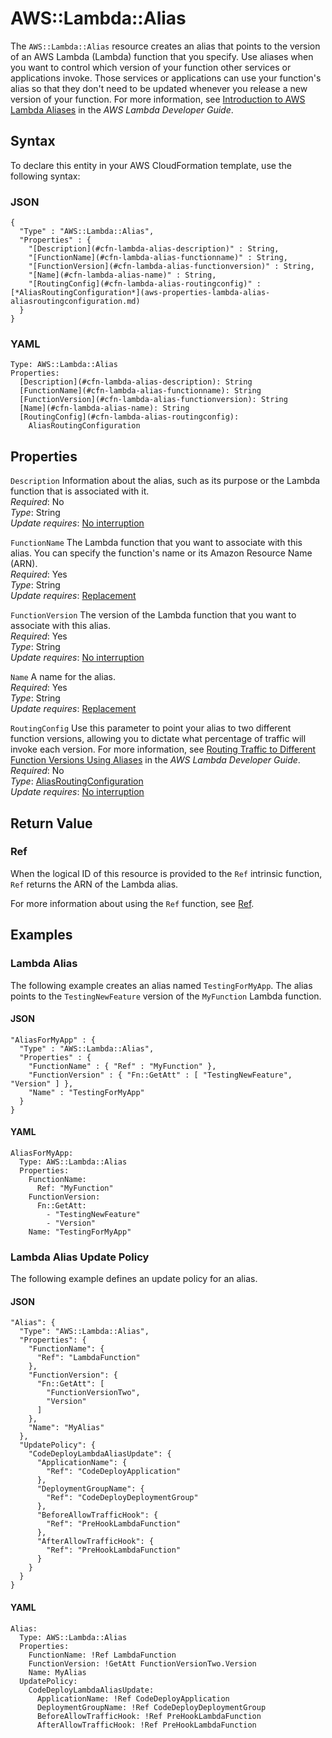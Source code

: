 # AWS::Lambda::Alias<a name="aws-resource-lambda-alias"></a>

The `AWS::Lambda::Alias` resource creates an alias that points to the version of an AWS Lambda \(Lambda\) function that you specify\. Use aliases when you want to control which version of your function other services or applications invoke\. Those services or applications can use your function's alias so that they don't need to be updated whenever you release a new version of your function\. For more information, see [Introduction to AWS Lambda Aliases](https://docs.aws.amazon.com/lambda/latest/dg/aliases-intro.html) in the *AWS Lambda Developer Guide*\.

## Syntax<a name="aws-resource-lambda-alias-syntax"></a>

To declare this entity in your AWS CloudFormation template, use the following syntax:

### JSON<a name="aws-resource-lambda-alias-syntax.json"></a>

```
{
  "Type" : "AWS::Lambda::Alias",
  "Properties" : { 
    "[Description](#cfn-lambda-alias-description)" : String,         
    "[FunctionName](#cfn-lambda-alias-functionname)" : String,
    "[FunctionVersion](#cfn-lambda-alias-functionversion)" : String,
    "[Name](#cfn-lambda-alias-name)" : String,
    "[RoutingConfig](#cfn-lambda-alias-routingconfig)" : [*AliasRoutingConfiguration*](aws-properties-lambda-alias-aliasroutingconfiguration.md)
  }
}
```

### YAML<a name="aws-resource-lambda-alias-syntax.yaml"></a>

```
Type: AWS::Lambda::Alias
Properties:     
  [Description](#cfn-lambda-alias-description): String         
  [FunctionName](#cfn-lambda-alias-functionname): String
  [FunctionVersion](#cfn-lambda-alias-functionversion): String
  [Name](#cfn-lambda-alias-name): String
  [RoutingConfig](#cfn-lambda-alias-routingconfig): 
    AliasRoutingConfiguration
```

## Properties<a name="w4ab1c21c10d162c17b7"></a>

`Description`  <a name="cfn-lambda-alias-description"></a>
Information about the alias, such as its purpose or the Lambda function that is associated with it\.  
*Required*: No  
*Type*: String  
*Update requires*: [No interruption](using-cfn-updating-stacks-update-behaviors.md#update-no-interrupt)

`FunctionName`  <a name="cfn-lambda-alias-functionname"></a>
The Lambda function that you want to associate with this alias\. You can specify the function's name or its Amazon Resource Name \(ARN\)\.  
*Required*: Yes  
*Type*: String  
*Update requires*: [Replacement](using-cfn-updating-stacks-update-behaviors.md#update-replacement)

`FunctionVersion`  <a name="cfn-lambda-alias-functionversion"></a>
The version of the Lambda function that you want to associate with this alias\.  
*Required*: Yes  
*Type*: String  
*Update requires*: [No interruption](using-cfn-updating-stacks-update-behaviors.md#update-no-interrupt)

`Name`  <a name="cfn-lambda-alias-name"></a>
A name for the alias\.  
*Required*: Yes  
*Type*: String  
*Update requires*: [Replacement](using-cfn-updating-stacks-update-behaviors.md#update-replacement)

`RoutingConfig`  <a name="cfn-lambda-alias-routingconfig"></a>
Use this parameter to point your alias to two different function versions, allowing you to dictate what percentage of traffic will invoke each version\. For more information, see [Routing Traffic to Different Function Versions Using Aliases](https://docs.aws.amazon.com/lambda/latest/dg/lambda-traffic-shifting-using-aliases.html) in the *AWS Lambda Developer Guide*\.  
 *Required*: No  
 *Type*: [AliasRoutingConfiguration](aws-properties-lambda-alias-aliasroutingconfiguration.md)  
 *Update requires*: [No interruption](using-cfn-updating-stacks-update-behaviors.md#update-no-interrupt) 

## Return Value<a name="w4ab1c21c10d162c17b9"></a>

### Ref<a name="w4ab1c21c10d162c17b9b2"></a>

When the logical ID of this resource is provided to the `Ref` intrinsic function, `Ref` returns the ARN of the Lambda alias\.

For more information about using the `Ref` function, see [Ref](intrinsic-function-reference-ref.md)\.

## Examples<a name="aws-resource-lambda-alias-examples"></a>

### Lambda Alias<a name="aws-resource-lambda-alias-example1"></a>

The following example creates an alias named `TestingForMyApp`\. The alias points to the `TestingNewFeature` version of the `MyFunction` Lambda function\.

#### JSON<a name="aws-resource-lambda-alias-example.json"></a>

```
"AliasForMyApp" : {
  "Type" : "AWS::Lambda::Alias",
  "Properties" : {
    "FunctionName" : { "Ref" : "MyFunction" },
    "FunctionVersion" : { "Fn::GetAtt" : [ "TestingNewFeature", "Version" ] },
    "Name" : "TestingForMyApp"
  }
}
```

#### YAML<a name="aws-resource-lambda-alias-example.yaml"></a>

```
AliasForMyApp: 
  Type: AWS::Lambda::Alias
  Properties: 
    FunctionName: 
      Ref: "MyFunction"
    FunctionVersion: 
      Fn::GetAtt: 
        - "TestingNewFeature"
        - "Version"
    Name: "TestingForMyApp"
```

### Lambda Alias Update Policy<a name="aws-resource-lambda-alias-example2"></a>

The following example defines an update policy for an alias\.

#### JSON<a name="aws-resource-lambda-alias-example2.json"></a>

```
"Alias": {
  "Type": "AWS::Lambda::Alias",
  "Properties": {
    "FunctionName": {
      "Ref": "LambdaFunction"
    },
    "FunctionVersion": {
      "Fn::GetAtt": [
        "FunctionVersionTwo",
        "Version"
      ]
    },
    "Name": "MyAlias"
  },
  "UpdatePolicy": {
    "CodeDeployLambdaAliasUpdate": {
      "ApplicationName": {
        "Ref": "CodeDeployApplication"
      },
      "DeploymentGroupName": {
        "Ref": "CodeDeployDeploymentGroup"
      },
      "BeforeAllowTrafficHook": {
        "Ref": "PreHookLambdaFunction"
      },
      "AfterAllowTrafficHook": {
        "Ref": "PreHookLambdaFunction"
      }
    }
  }
}
```

#### YAML<a name="aws-resource-lambda-alias-example2.yaml"></a>

```
Alias:
  Type: AWS::Lambda::Alias
  Properties:
    FunctionName: !Ref LambdaFunction
    FunctionVersion: !GetAtt FunctionVersionTwo.Version
    Name: MyAlias
  UpdatePolicy:
    CodeDeployLambdaAliasUpdate:
      ApplicationName: !Ref CodeDeployApplication
      DeploymentGroupName: !Ref CodeDeployDeploymentGroup
      BeforeAllowTrafficHook: !Ref PreHookLambdaFunction
      AfterAllowTrafficHook: !Ref PreHookLambdaFunction
```